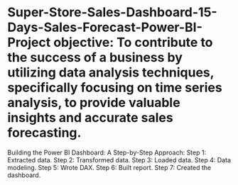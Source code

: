 # Super-Store-Sales-Dashboard-15-Days-Sales-Forecast-Power-BI-Project objective: To contribute to the success of a business by utilizing data analysis techniques, specifically focusing on time series analysis, to provide valuable insights and accurate sales forecasting.

Building the Power BI Dashboard: A Step-by-Step Approach:
Step 1: Extracted data.
Step 2: Transformed data.
Step 3: Loaded data.
Step 4: Data modeling.
Step 5: Wrote DAX.
Step 6: Built report.
Step 7: Created the dashboard.
